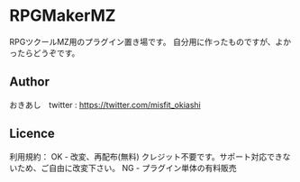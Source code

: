 # RPGMakerMZ

RPGツクールMZ用のプラグイン置き場です。
自分用に作ったものですが、よかったらどうぞです。

## Author

おきあし　twitter : https://twitter.com/misfit_okiashi

## Licence

利用規約：
 OK - 改変、再配布(無料)
      クレジット不要です。サポート対応できないため、ご自由に改変下さい。
 NG - プラグイン単体の有料販売
